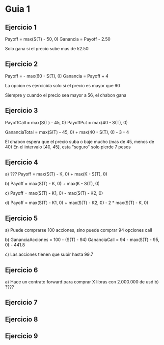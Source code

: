 # Guia 1

## Ejercicio 1

Payoff = max(S(T) - 50, 0)
Ganancia = Payoff - 2.50

Solo gana si el precio sube mas de 52.50

## Ejercicio 2

Payoff = - max(60 - S(T), 0)
Ganancia = Payoff + 4

La opcion es ejercicida solo si el precio es mayor que 60

Siempre y cuando el precio sea mayor a 56, el chabon gana

## Ejercicio 3

PayoffCall = max(S(T) - 45, 0)
PayoffPut = max(40 - S(T), 0)

GananciaTotal = max(S(T) - 45, 0) + max(40 - S(T), 0) - 3 - 4

El chabon espera que el precio suba o baje mucho (mas de 45, menos de 40)
En el intervalo [40, 45], esta "seguro" solo pierde 7 pesos

## Ejercicio 4

a) ???
Payoff = max(S(T) - K, 0) + max(K - S(T), 0)

b) Payoff = max(S(T) - K, 0) + max(K - S(T), 0)

c) Payoff = max(S(T) - K1, 0) - max(S(T) - K2, 0)

d) Payoff = max(S(T) - K1, 0) + max(S(T) - K2, 0) - 2 \* max(S(T) - K, 0)

## Ejercicio 5

a) Puede comprarse 100 acciones, sino puede comprar 94 opciones call

b)
GananciaAcciones = 100 - (S(T) - 94)
GananciaCall = 94 - max(S(T) - 95, 0) - 441.8

c) Las acciones tienen que subir hasta 99.7

## Ejercicio 6

a) Hace un contrato forward para comprar X libras con 2.000.000 de usd
b) ????

## Ejercicio 7

## Ejercicio 8

## Ejercicio 9
